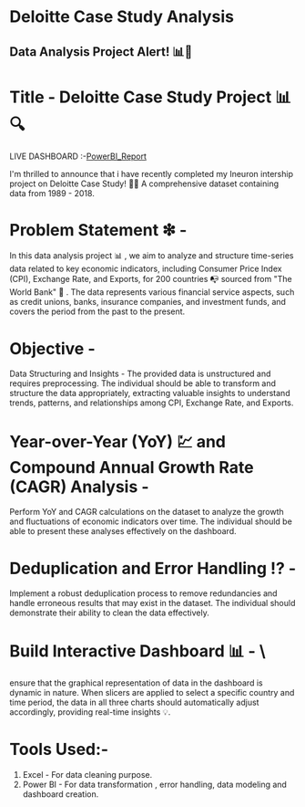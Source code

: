 # Deloitte Case Study Analysis

## Data Analysis Project Alert! 📊💼

# Title - Deloitte Case Study Project 📊🔍

LIVE DASHBOARD :-[PowerBI_Report](https://app.powerbi.com/view?r=eyJrIjoiNTI1ZDI5ZjYtMmI3My00ZjEwLTgxNDAtYzAxMDRjMDgwOWI4IiwidCI6ImRmODY3OWNkLWE4MGUtNDVkOC05OWFjLWM4M2VkN2ZmOTVhMCJ9)

I'm thrilled to announce that i have recently completed my Ineuron intership project on Deloitte Case Study! 🎉🤝 A comprehensive dataset containing data from 1989 - 2018.

# Problem Statement ❇ -
In this data analysis project 📊 , we aim to analyze and structure time-series data related to key economic indicators, including Consumer Price Index (CPI), Exchange Rate, and Exports, for 200 countries 📭 sourced from "The World Bank" 🏦 . The data represents various financial service aspects, such as credit unions, banks, insurance companies, and investment funds, and covers the period from the past to the present.

# Objective - 
Data Structuring and Insights - The provided data is unstructured and requires preprocessing. The individual should be able to transform and structure the data appropriately, extracting valuable insights to understand trends, patterns, and relationships among CPI, Exchange Rate, and Exports.

# Year-over-Year (YoY) 💹 and Compound Annual Growth Rate (CAGR) Analysis - 
Perform YoY and CAGR calculations on the dataset to analyze the growth and fluctuations of economic indicators over time. The individual should be able to present these analyses effectively on the dashboard.

# Deduplication and Error Handling ⁉ - 
Implement a robust deduplication process to remove redundancies and handle erroneous results that may exist in the dataset. The individual should demonstrate their ability to clean the data effectively.

# Build Interactive Dashboard 📊 - \
ensure that the graphical representation of data in the dashboard is dynamic in nature. When slicers are applied to select a specific country and time period, the data in all three charts should automatically adjust accordingly, providing real-time insights 💡.

# Tools Used:-
1. Excel - For data cleaning purpose.
2. Power BI - For data transformation , error handling, 
     data modeling and dashboard creation.

